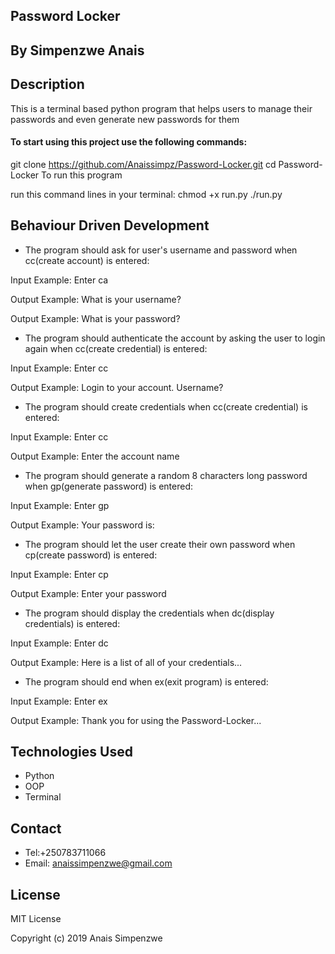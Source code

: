 ## Password Locker

## By Simpenzwe Anais

## Description

This is a terminal based python program that helps users to manage their passwords and even generate new passwords for them

#### To start using this project use the following commands:

git clone https://github.com/Anaissimpz/Password-Locker.git
cd Password-Locker
To run this program

run this command lines in your terminal:
chmod +x run.py
./run.py
## Behaviour Driven Development

* The program should ask for user's username and password when cc(create account) is entered:

Input Example: Enter ca

Output Example: What is your username?

Output Example: What is your password?

* The program should authenticate the account by asking the user to login again when cc(create credential) is entered:

Input Example: Enter cc

Output Example: Login to your account. Username?

* The program should create credentials when cc(create credential) is entered:

Input Example: Enter cc

Output Example: Enter the account name

* The program should generate a random 8 characters long password when gp(generate password) is entered:

Input Example: Enter gp

Output Example: Your password is:

* The program should let the user create their own password when cp(create password) is entered:

Input Example: Enter cp

Output Example: Enter your password

* The program should display the credentials when dc(display credentials) is entered:

Input Example: Enter dc

Output Example: Here is a list of all of your credentials...

* The program should end when ex(exit program) is entered:

Input Example: Enter ex

Output Example: Thank you for using the Password-Locker...
## Technologies Used
* Python
* OOP
* Terminal

## Contact

* Tel:+250783711066
* Email: anaissimpenzwe@gmail.com

## License

MIT License

Copyright (c) 2019 Anais Simpenzwe